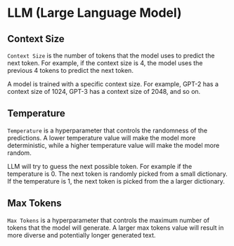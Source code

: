 # LLM (Large Language Model)

## Context Size

`Context Size` is the number of tokens that the model uses to predict the next token. For example, if the context size is 4, the model uses the previous 4 tokens to predict the next token.

A model is trained with a specific context size. For example, GPT-2 has a context size of 1024, GPT-3 has a context size of 2048, and so on.

## Temperature

`Temperature` is a hyperparameter that controls the randomness of the predictions. A lower temperature value will make the model more deterministic, while a higher temperature value will make the model more random.

LLM will try to guess the next possible token. For example if the temperature is 0. The next token is randomly picked from a small dictionary. If the temperature is 1, the next token is picked from the a larger dictionary.

## Max Tokens

`Max Tokens` is a hyperparameter that controls the maximum number of tokens that the model will generate. A larger max tokens value will result in more diverse and potentially longer generated text.
